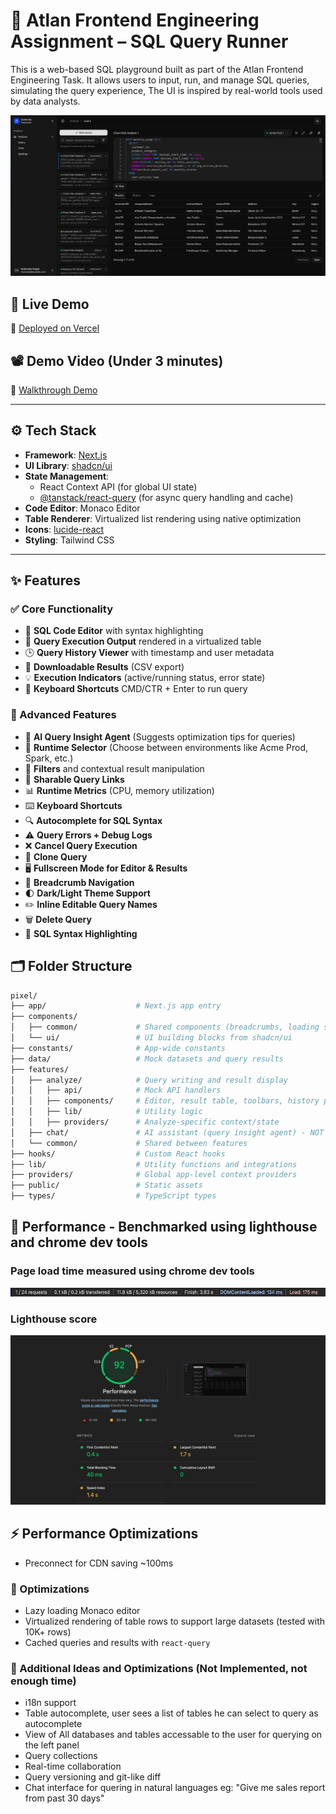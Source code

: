 # 🧠 Atlan Frontend Engineering Assignment – SQL Query Runner

This is a web-based SQL playground built as part of the Atlan Frontend Engineering Task. It allows users to input, run, and manage SQL queries, simulating the query experience, The UI is inspired by real-world tools used by data analysts.

![Alt Text](demo-screen-1.png)

## 🚀 Live Demo

🔗 [Deployed on Vercel](https://atlan-challenge-demo.vercel.app/analyze/query)

## 📽️ Demo Video (Under 3 minutes)

🎥 [Walkthrough Demo](https://drive.google.com/file/d/1O68RcoXmCTsUKPaJHCpXTGZsbBgxo3qu/view?usp=sharing)

---

## ⚙️ Tech Stack

- **Framework**: [Next.js](https://nextjs.org/)
- **UI Library**: [shadcn/ui](https://ui.shadcn.dev/)
- **State Management**:
  - React Context API (for global UI state)
  - [@tanstack/react-query](https://tanstack.com/query/latest) (for async query handling and cache)
- **Code Editor**: Monaco Editor
- **Table Renderer**: Virtualized list rendering using native optimization
- **Icons**: [lucide-react](https://lucide.dev/)
- **Styling**: Tailwind CSS

---

## ✨ Features

### ✅ Core Functionality

- 📄 **SQL Code Editor** with syntax highlighting
- 🧾 **Query Execution Output** rendered in a virtualized table
- 🕒 **Query History Viewer** with timestamp and user metadata
- 💾 **Downloadable Results** (CSV export)
- 💡 **Execution Indicators** (active/running status, error state)
- 🎹 **Keyboard Shortcuts** CMD/CTR + Enter to run query 

### 💎 Advanced Features

- 🧠 **AI Query Insight Agent** (Suggests optimization tips for queries)
- 🎯 **Runtime Selector** (Choose between environments like Acme Prod, Spark, etc.)
- 🧹 **Filters** and contextual result manipulation
- 🔗 **Sharable Query Links**
- 📊 **Runtime Metrics** (CPU, memory utilization)
- ⌨️ **Keyboard Shortcuts**
- 🔍 **Autocomplete for SQL Syntax**
- ⚠️ **Query Errors + Debug Logs**
- ❌ **Cancel Query Execution**
- 🔁 **Clone Query**
- 🖥️ **Fullscreen Mode for Editor & Results**
- 🧭 **Breadcrumb Navigation**
- 🌓 **Dark/Light Theme Support**
- ✏️ **Inline Editable Query Names**
- 🗑️ **Delete Query**
- 🎨 **SQL Syntax Highlighting**

## 🗂️ Folder Structure

```bash
pixel/
├── app/                    # Next.js app entry
├── components/
│   ├── common/             # Shared components (breadcrumbs, loading skeletons, status indicators)
│   └── ui/                 # UI building blocks from shadcn/ui
├── constants/              # App-wide constants
├── data/                   # Mock datasets and query results
├── features/
│   ├── analyze/            # Query writing and result display
│   │   ├── api/            # Mock API handlers
│   │   ├── components/     # Editor, result table, toolbars, history panel
│   │   ├── lib/            # Utility logic
│   │   ├── providers/      # Analyze-specific context/state
│   ├── chat/               # AI assistant (query insight agent) - NOT IMPLEMENTED
│   └── common/             # Shared between features
├── hooks/                  # Custom React hooks
├── lib/                    # Utility functions and integrations
├── providers/              # Global app-level context providers
├── public/                 # Static assets
├── types/                  # TypeScript types
```

## 🧪 Performance - Benchmarked using lighthouse and chrome dev tools
###  Page load time measured using chrome dev tools
![Alt text](loadtime.png)

### Lighthouse score
![Alt text](lighthouse.png)

## ⚡ Performance Optimizations
- Preconnect for CDN saving ~100ms

### 🔄 Optimizations
- Lazy loading Monaco editor
- Virtualized rendering of table rows to support large datasets (tested with 10K+ rows)
- Cached queries and results with `react-query`

### 🧠 Additional Ideas and Optimizations (Not Implemented, not enough time)
- i18n support
- Table autocomplete, user sees a list of tables he can select to query as autocomplete
- View of All databases and tables accessable to the user for querying on the left panel
- Query collections
- Real-time collaboration
- Query versioning and git-like diff
- Chat interface for quering in natural languages eg: "Give me sales report from past 30 days"
